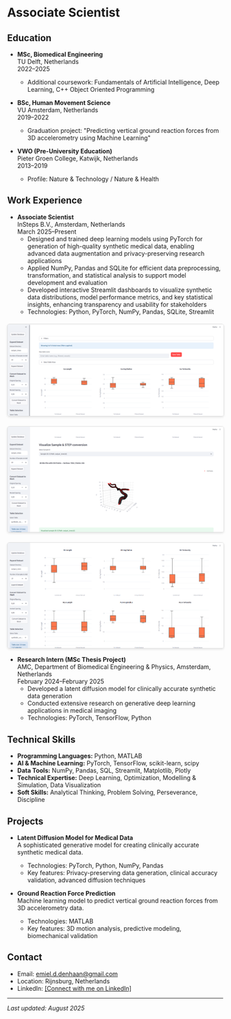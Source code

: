 # Associate Scientist

## Education
- **MSc, Biomedical Engineering**  
  TU Delft, Netherlands  
  2022–2025  
  - Additional coursework: Fundamentals of Artificial Intelligence, Deep Learning, C++ Object Oriented Programming  

- **BSc, Human Movement Science**  
  VU Amsterdam, Netherlands  
  2019–2022  
  - Graduation project: "Predicting vertical ground reaction forces from 3D accelerometry using Machine Learning"  

- **VWO (Pre-University Education)**  
  Pieter Groen College, Katwijk, Netherlands  
  2013–2019  
  - Profile: Nature & Technology / Nature & Health  

## Work Experience
- **Associate Scientist**  
  InSteps B.V., Amsterdam, Netherlands  
  March 2025–Present  
  - Designed and trained deep learning models using PyTorch for generation of high-quality synthetic medical data, enabling advanced data augmentation and privacy-preserving research applications  
  - Applied NumPy, Pandas and SQLite for efficient data preprocessing, transformation, and statistical analysis to support model development and evaluation  
  - Developed interactive Streamlit dashboards to visualize synthetic data distributions, model performance metrics, and key statistical insights, enhancing transparency and usability for stakeholders  
  - Technologies: Python, PyTorch, NumPy, Pandas, SQLite, Streamlit  

<div class="image-gallery">
  <div class="image-item">
    <img src="/assets/img/vessel_dashboard_1.png" alt="Synthetic Blood Vessel Dashboard" style="max-width: 100%; height: auto;">
  </div>
  <div class="image-item">
    <img src="/assets/img/vessel_dashboard_2.png" alt="Synthetic Blood Vessel Dashboard" style="max-width: 100%; height: auto;">
  </div>
    <div class="image-item">
    <img src="/assets/img/vessel_dashboard_3.png" alt="Synthetic Blood Vessel Dashboard" style="max-width: 100%; height: auto;">
  </div>
</div>

<style>
.image-gallery {
  display: grid;
  grid-template-columns: repeat(auto-fit, minmax(300px, 1fr));
  gap: 20px;
  margin-top: 20px;
}
.image-item {
  text-align: center;
}
.image-item img {
  border: 1px solid #ddd;
  border-radius: 5px;
  box-shadow: 0 2px 5px rgba(0,0,0,0.1);
}
</style>

- **Research Intern (MSc Thesis Project)**  
  AMC, Department of Biomedical Engineering & Physics, Amsterdam, Netherlands  
  February 2024–February 2025  
  - Developed a latent diffusion model for clinically accurate synthetic data generation  
  - Conducted extensive research on generative deep learning applications in medical imaging  
  - Technologies: PyTorch, TensorFlow, Python  

## Technical Skills
- **Programming Languages:** Python, MATLAB 
- **AI & Machine Learning:** PyTorch, TensorFlow, scikit-learn, scipy  
- **Data Tools:** NumPy, Pandas, SQL, Streamlit, Matplotlib, Plotly  
- **Technical Expertise:** Deep Learning, Optimization, Modelling & Simulation, Data Visualization  
- **Soft Skills:** Analytical Thinking, Problem Solving, Perseverance, Discipline  

## Projects
- **Latent Diffusion Model for Medical Data**  
  A sophisticated generative model for creating clinically accurate synthetic medical data.    
  - Technologies: PyTorch, Python, NumPy, Pandas  
  - Key features: Privacy-preserving data generation, clinical accuracy validation, advanced diffusion techniques  

- **Ground Reaction Force Prediction**  
  Machine learning model to predict vertical ground reaction forces from 3D accelerometry data.  
  - Technologies: MATLAB  
  - Key features: 3D motion analysis, predictive modeling, biomechanical validation  

## Contact
- Email: emiel.d.denhaan@gmail.com  
- Location: Rijnsburg, Netherlands  
- LinkedIn: [[Connect with me on LinkedIn]](https://nl.linkedin.com/in/emiel-den-haan-54345b207)  

---
*Last updated: August 2025*
